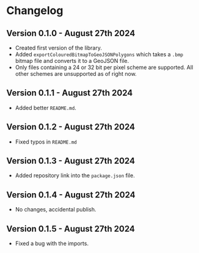 # Changelog

## Version 0.1.0 - August 27th 2024

- Created first version of the library.
- Added `exportColouredBitmapToGeoJSONPolygons` which takes a `.bmp` bitmap file and converts it to a GeoJSON file.
- Only files containing a 24 or 32 bit per pixel scheme are supported. All other schemes are unsupported as of right now.

## Version 0.1.1 - August 27th 2024

- Added better `README.md`.

## Version 0.1.2 - August 27th 2024

- Fixed typos in `README.md`

## Version 0.1.3 - August 27th 2024

- Added repository link into the `package.json` file.

## Version 0.1.4 - August 27th 2024

- No changes, accidental publish.

## Version 0.1.5 - August 27th 2024

- Fixed a bug with the imports.